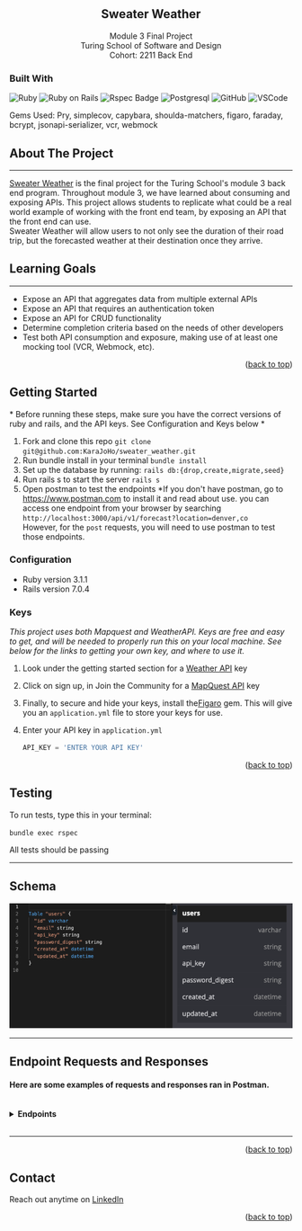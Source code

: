 <a name="readme-top"></a>

<!-- PROJECT LOGO -->
<br />
<div align="center">

  <h2 align="center"><strong>Sweater Weather</strong></h2>

  <p align="center">
    Module 3 Final Project<br>
    Turing School of Software and Design<br>
    Cohort: 2211 Back End
    <br />
  </p>
</div>


### Built With

![Ruby](https://img.shields.io/badge/Ruby-CC342D?style=for-the-badge&logo=ruby&logoColor=white) 
![Ruby on Rails](https://img.shields.io/badge/Ruby_on_Rails-CC0000?style=for-the-badge&logo=ruby-on-rails&logoColor=white) 
<img src="https://mainstreetcomputing.com/assets/technologies/rspec-a6d57cd7ff8186c261a23f03d186b716.png" alt="Rspec Badge" height="27" width="60">
![Postgresql](https://img.shields.io/badge/PostgreSQL-316192?style=for-the-badge&logo=postgresql&logoColor=white)
![GitHub](https://img.shields.io/badge/GitHub-100000?style=for-the-badge&logo=github&logoColor=white)
![VSCode](https://img.shields.io/badge/VSCode-0078D4?style=for-the-badge&logo=visual%20studio%20code&logoColor=white)

Gems Used: Pry, simplecov, capybara, shoulda-matchers, figaro, faraday, bcrypt, jsonapi-serializer, vcr, webmock


<!-- ABOUT THE PROJECT -->
## About The Project
<hr>

[Sweater Weather](https://backend.turing.edu/module3/projects/sweater_weather/) is the final project for the Turing School's module 3 back end program. Throughout module 3, we have learned about consuming and exposing APIs. This project allows students to replicate what could be a real world example of working with the front end team, by exposing an API that the front end can use.
<br> 
Sweater Weather will allow users to not only see the duration of their road trip, but the forecasted weather at their destination once they arrive. 

## Learning Goals
<hr>
<ul>
  <li>Expose an API that aggregates data from multiple external APIs</li> 
  <li>Expose an API that requires an authentication token</li>
  <li>Expose an API for CRUD functionality</li>
  <li>Determine completion criteria based on the needs of other developers</li>
  <li>Test both API consumption and exposure, making use of at least one mocking tool (VCR, Webmock, etc).</li>
</ul>


<p align="right">(<a href="#readme-top">back to top</a>)</p>



<!-- GETTING STARTED -->
## Getting Started
<p>* Before running these steps, make sure you have the correct versions of ruby and rails, and the API keys. See Configuration and Keys below *</p>

1. Fork and clone this repo
`git clone git@github.com:KaraJoHo/sweater_weather.git`
2. Run bundle install in your terminal
`bundle install`
3. Set up the database by running:
`rails db:{drop,create,migrate,seed}`
4. Run rails s to start the server
`rails s`
5. Open postman to test the endpoints 
*If you don't have postman, go to https://www.postman.com to install it and read about use. you can access one endpoint from your browser by searching `http://localhost:3000/api/v1/forecast?location=denver,co` <br>
However, for the `post` requests, you will need to use postman to test those endpoints.
  

### Configuration
* Ruby version 3.1.1
* Rails version 7.0.4

### Keys

_This project uses both Mapquest and WeatherAPI. Keys are free and easy to get, and will be needed to properly run this on your local machine. See below for the links to getting your own key, and where to use it._

1. Look under the getting started section for a [Weather API](https://www.weatherapi.com/docs/) key
2. Click on sign up, in Join the Community for a [MapQuest API](https://developer.mapquest.com/documentation/) key
3. Finally, to secure and hide your keys, install the[Figaro](https://github.com/laserlemon/figaro) gem. This will give you an `application.yml` file to store your keys for use.

4. Enter your API key in `application.yml`
   ```js
   API_KEY = 'ENTER YOUR API KEY'
   ```

<p align="right">(<a href="#readme-top">back to top</a>)</p>

## Testing 
<p>To run tests, type this in your terminal: </p>

 `bundle exec rspec` 
<p>All tests should be passing</p>
<hr>

## Schema 
<img src=".github/docs/schema.png">
<hr>



<!-- USAGE EXAMPLES -->
## Endpoint Requests and Responses

#### Here are some examples of requests and responses ran in Postman.
<br>

<details>
  <summary><strong>Endpoints</strong></summary>
   <br>
   <hr>
   `GET /api/v1/forecast?location=denver,co`

   <img src=".github/docs/get_forecast.png">
   <br>
   <hr>

   `POST /api/v1/users`

   <img src=".github/docs/post_users.png">
   <br>
   <hr>

   `POST /api/v1/sessions`

   <img src=".github/docs/post_sessions.png">
   <br>
   <hr>

   `POST /api/v1/road_trip`

   <img src=".github/docs/post_road_trip.png">
   <br>
   <hr>
</details><br>
<hr>



<p align="right">(<a href="#readme-top">back to top</a>)</p>


<!-- CONTACT -->
## Contact

Reach out anytime on [LinkedIn](https://www.linkedin.com/in/81012911-91208/)

<p align="right">(<a href="#readme-top">back to top</a>)</p>

